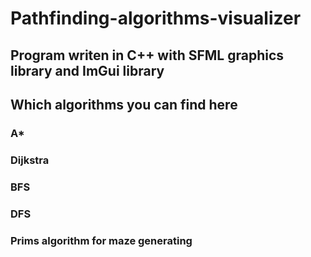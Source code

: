 # Pathfinding-algorithms-visualizer

## Program writen in C++ with SFML graphics library and ImGui library

## Which algorithms you can find here
### A*
### Dijkstra
### BFS
### DFS
### Prims algorithm for maze generating
